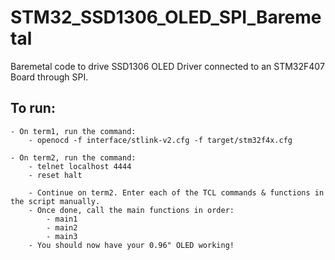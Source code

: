 # STM32_SSD1306_OLED_SPI_Baremetal
Baremetal code to drive SSD1306 OLED Driver connected to an STM32F407 Board through SPI.

## To run:

	- On term1, run the command:
		- openocd -f interface/stlink-v2.cfg -f target/stm32f4x.cfg

	- On term2, run the command:
		- telnet localhost 4444
		- reset halt

		- Continue on term2. Enter each of the TCL commands & functions in the script manually.
		- Once done, call the main functions in order:
			- main1
			- main2
			- main3
		- You should now have your 0.96" OLED working!
